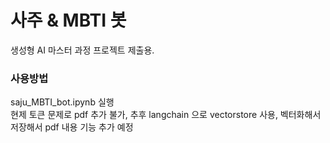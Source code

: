# 사주 & MBTI 봇
생성형 AI 마스터 과정 프로젝트 제출용.

### 사용방법
saju_MBTI_bot.ipynb 실행    
현제 토큰 문제로 pdf 추가 불가, 추후 langchain 으로 vectorstore 사용,
벡터화해서 저장해서 pdf 내용 기능 추가 예정
